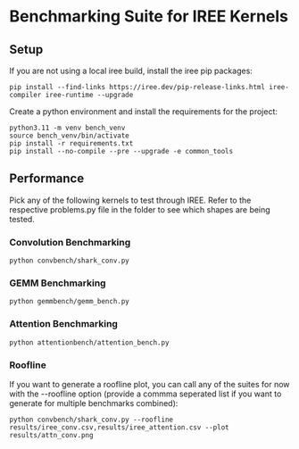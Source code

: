 # Benchmarking Suite for IREE Kernels

## Setup

If you are not using a local iree build, install the iree pip packages:
```
pip install --find-links https://iree.dev/pip-release-links.html iree-compiler iree-runtime --upgrade
```

Create a python environment and install the requirements for the project:
```
python3.11 -m venv bench_venv
source bench_venv/bin/activate
pip install -r requirements.txt
pip install --no-compile --pre --upgrade -e common_tools
```

## Performance

Pick any of the following kernels to test through IREE.
Refer to the respective problems.py file in the folder to see which shapes are being tested.

### Convolution Benchmarking

```
python convbench/shark_conv.py
```

### GEMM Benchmarking

```
python gemmbench/gemm_bench.py
```

### Attention Benchmarking

```
python attentionbench/attention_bench.py
```

### Roofline

If you want to generate a roofline plot, you can call any of the suites for now with the --roofline option (provide a commma seperated list if you want to generate for multiple benchmarks combined):

```
python convbench/shark_conv.py --roofline results/iree_conv.csv,results/iree_attention.csv --plot results/attn_conv.png
```
